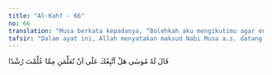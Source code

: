 ```yaml
---
title: "Al-Kahf - 66"
no: 66
translation: "Musa berkata kepadanya, “Bolehkah aku mengikutimu agar engkau mengajarkan kepadaku (ilmu yang benar) yang telah diajarkan kepadamu (untuk menjadi) petunjuk?”"
tafsir: "Dalam ayat ini, Allah menyatakan maksud Nabi Musa a.s. datang menemui Khidir, yaitu untuk berguru kepadanya. Nabi Musa memberi salam kepada Khidir dan berkata kepadanya, \"Saya adalah Musa.\" Khidir bertanya, \"Musa dari Bani Israil?\" Musa menjawab, \"Ya, benar!\" Maka Khidir memberi hormat kepadanya seraya berkata, \"Apa keperluanmu datang kemari?\" Nabi Musa menjawab bahwa beliau datang kepadanya supaya diperkenankan mengikutinya dengan maksud agar Khidir mau mengajarkan kepadanya sebagian ilmu yang telah diajarkan Allah kepadanya, yaitu ilmu yang bermanfaat dan amal yang saleh.\n\nDalam ayat ini, Allah menggambarkan secara jelas sikap Nabi Musa sebagai calon murid kepada calon gurunya dengan mengajukan permintaan berupa bentuk pertanyaan. Itu berarti bahwa Nabi Musa sangat menjaga kesopanan dan merendahkan hati. Beliau menempatkan dirinya sebagai orang yang bodoh dan mohon diperkenankan mengikutinya, supaya Khidir sudi mengajarkan sebagian ilmu yang telah diberikan kepadanya. Menurut al-Qadhi, sikap demikian memang seharusnya dimiliki oleh setiap pelajar dalam mengajukan pertanyaan kepada gurunya."
---
```


قَالَ لَهٗ مُوسٰى هَلْ اَتَّبِعُكَ عَلٰٓى اَنْ تُعَلِّمَنِ مِمَّا عُلِّمْتَ رُشْدًا
